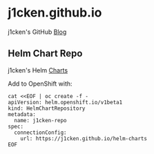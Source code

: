 # j1cken.github.io
j1cken's GitHub [Blog](https://j1cken.github.io)

## Helm Chart Repo
j1cken's Helm [Charts](https://j1cken.github.io/helm-charts)

Add to OpenShift with:
```
cat <<EOF | oc create -f -
apiVersion: helm.openshift.io/v1beta1
kind: HelmChartRepository
metadata:
  name: j1cken-repo
spec:
  connectionConfig:
    url: https://j1cken.github.io/helm-charts
EOF
```
